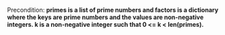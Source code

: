 Precondition: **primes is a list of prime numbers and factors is a dictionary where the keys are prime numbers and the values are non-negative integers. k is a non-negative integer such that 0 <= k < len(primes).**